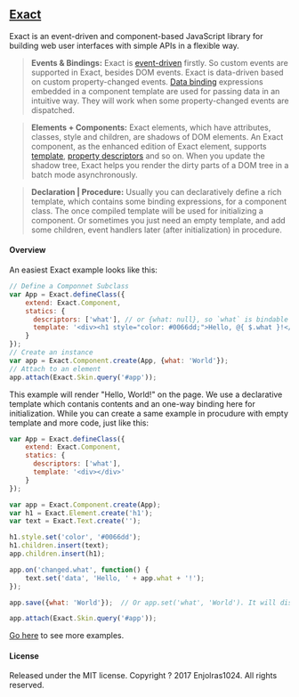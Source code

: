 ## [Exact](https://enjolras1024.github.io/exact/)

Exact is an event-driven and component-based JavaScript library for building web user interfaces with simple APIs in a flexible way.

> **Events & Bindings:** Exact is [event-driven](https://enjolras1024.github.io/exact/documents/event.html) firstly. So custom events are supported in Exact, besides DOM events. Exact is data-driven based on custom property-changed events. [Data binding](https://enjolras1024.github.io/exact/documents/template.html#data-binding) expressions embedded in a component template are used for passing data in an intuitive way. They will work when some property-changed events are dispatched.

> **Elements + Components:** Exact elements, which have attributes, classes, style and children, are shadows of DOM elements. An Exact component, as the enhanced edition of Exact element, supports [template](https://enjolras1024.github.io/exact/documents/template.html), [property descriptors](https://enjolras1024.github.io/exact/documents/component.html##defaults-and-descriptors) and so on. When you update the shadow tree, Exact helps you render the dirty parts of a DOM tree in a batch mode asynchronously.

> **Declaration | Procedure:** Usually you can declaratively define a rich template, which contains some binding expressions, for a component class. The once compiled template will be used for initializing a component. Or sometimes you just need an empty template, and add some children, event handlers later (after initialization) in procedure.

#### Overview
An easiest Exact example looks like this:
```javascript
// Define a Componnet Subclass
var App = Exact.defineClass({
    extend: Exact.Component,
    statics: {
      descriptors: ['what'], // or {what: null}, so `what` is bindable
      template: '<div><h1 style="color: #0066dd;">Hello, @{ $.what }!</h1></div>'
    }
}); 
// Create an instance
var app = Exact.Component.create(App, {what: 'World'});
// Attach to an element
app.attach(Exact.Skin.query('#app'));
```
This example will render "Hello, World!" on the page. We use a declarative template which contanis contents and an one-way binding here for initialization. While you can create a same example in procudure with empty template and more code, just like this:
```javascript
var App = Exact.defineClass({
    extend: Exact.Component,
    statics: {
      descriptors: ['what'],
      template: '<div></div>'
    }
});

var app = Exact.Component.create(App);
var h1 = Exact.Element.create('h1');
var text = Exact.Text.create('');

h1.style.set('color', '#0066dd');
h1.children.insert(text);
app.children.insert(h1);

app.on('changed.what', function() {
    text.set('data', 'Hello, ' + app.what + '!');
});

app.save({what: 'World'});  // Or app.set('what', 'World'). It will dispatch event `changed.what`

app.attach(Exact.Skin.query('#app'));
```

[Go here](https://enjolras1024.github.io/exact/examples/) to see more examples.

#### License
Released under the MIT license. Copyright ? 2017 Enjolras1024. All rights reserved.